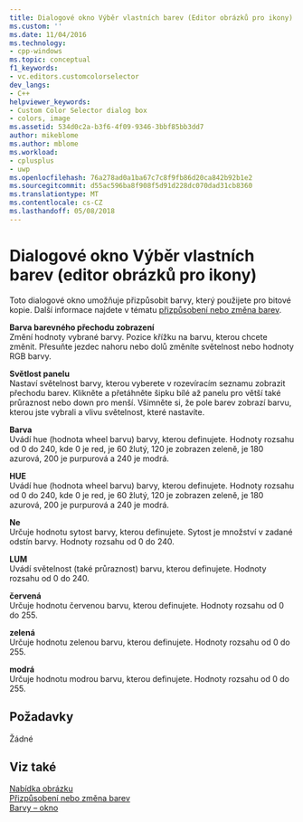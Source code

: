 ```yaml
---
title: Dialogové okno Výběr vlastních barev (Editor obrázků pro ikony) | Microsoft Docs
ms.custom: ''
ms.date: 11/04/2016
ms.technology:
- cpp-windows
ms.topic: conceptual
f1_keywords:
- vc.editors.customcolorselector
dev_langs:
- C++
helpviewer_keywords:
- Custom Color Selector dialog box
- colors, image
ms.assetid: 534d0c2a-b3f6-4f09-9346-3bbf85bb3dd7
author: mikeblome
ms.author: mblome
ms.workload:
- cplusplus
- uwp
ms.openlocfilehash: 76a278ad0a1ba67c7c8f9fb86d20ca842b92b1e2
ms.sourcegitcommit: d55ac596ba8f908f5d91d228dc070dad31cb8360
ms.translationtype: MT
ms.contentlocale: cs-CZ
ms.lasthandoff: 05/08/2018
---
```

# <a name="custom-color-selector-dialog-box-image-editor-for-icons"></a>Dialogové okno Výběr vlastních barev (editor obrázků pro ikony)
Toto dialogové okno umožňuje přizpůsobit barvy, který použijete pro bitové kopie. Další informace najdete v tématu [přizpůsobení nebo změna barev](../windows/customizing-or-changing-colors-image-editor-for-icons.md).  
  
 **Barva barevného přechodu zobrazení**  
 Změní hodnoty vybrané barvy. Pozice křížku na barvu, kterou chcete změnit. Přesuňte jezdec nahoru nebo dolů změníte světelnost nebo hodnoty RGB barvy.  
  
 **Světlost panelu**  
 Nastaví světelnost barvy, kterou vyberete v rozevíracím seznamu zobrazit přechodu barev. Klikněte a přetáhněte šipku bílé až panelu pro větší také průraznost nebo down pro menší. Všimněte si, že pole barev zobrazí barvu, kterou jste vybrali a vlivu světelnost, které nastavíte.  
  
 **Barva**  
 Uvádí hue (hodnota wheel barvu) barvy, kterou definujete. Hodnoty rozsahu od 0 do 240, kde 0 je red, je 60 žlutý, 120 je zobrazen zeleně, je 180 azurová, 200 je purpurová a 240 je modrá.  
  
 **HUE**  
 Uvádí hue (hodnota wheel barvu) barvy, kterou definujete. Hodnoty rozsahu od 0 do 240, kde 0 je red, je 60 žlutý, 120 je zobrazen zeleně, je 180 azurová, 200 je purpurová a 240 je modrá.  
  
 **Ne**  
 Určuje hodnotu sytost barvy, kterou definujete. Sytost je množství v zadané odstín barvy. Hodnoty rozsahu od 0 do 240.  
  
 **LUM**  
 Uvádí světelnost (také průraznost) barvu, kterou definujete. Hodnoty rozsahu od 0 do 240.  
  
 **červená**  
 Určuje hodnotu červenou barvu, kterou definujete. Hodnoty rozsahu od 0 do 255.  
  
 **zelená**  
 Určuje hodnotu zelenou barvu, kterou definujete. Hodnoty rozsahu od 0 do 255.  
  
 **modrá**  
 Určuje hodnotu modrou barvu, kterou definujete. Hodnoty rozsahu od 0 do 255.  
  
## <a name="requirements"></a>Požadavky  
 Žádné  
  
## <a name="see-also"></a>Viz také  
 [Nabídka obrázku](../windows/image-menu-image-editor-for-icons.md)   
 [Přizpůsobení nebo změna barev](../windows/customizing-or-changing-colors-image-editor-for-icons.md)   
 [Barvy – okno](../windows/colors-window-image-editor-for-icons.md)